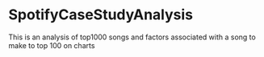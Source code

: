 # SpotifyCaseStudyAnalysis
This is an analysis of top1000 songs and factors associated with a song to make to top 100 on charts
